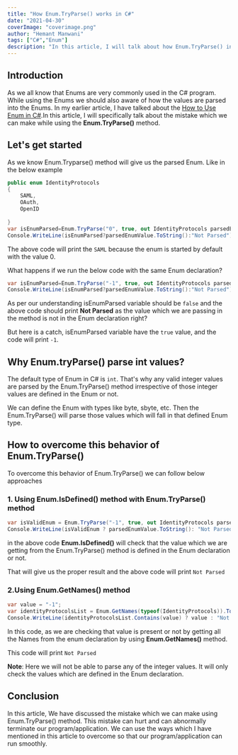 ```yaml
---
title: "How Enum.TryParse() works in C#"
date: "2021-04-30"
coverImage: "coverimage.png"
author: "Hemant Manwani"
tags: ["C#","Enum"]
description: "In this article, I will talk about how Enum.TryParse() in C# and mistake which we can make while using it"
---
```

## Introduction
 
As we all know that Enums are very commonly used in the C# program. While using the Enums we should also aware of how the values are parsed into the Enums. In my earlier article, I have talked about the [How to Use Enum in C#](https://www.loginradius.com/blog/async/enum-csharp/).In this article, I will specifically talk about the mistake which we can make while using the **Enum.TryParse()** method.
 
## Let's get started
 
As we know Enum.Tryparse() method will give us the parsed Enum. Like in the below example
 
```c#
public enum IdentityProtocols
{
    SAML,
    OAuth,
    OpenID
 
}
var isEnumParsed=Enum.TryParse("0", true, out IdentityProtocols parsedEnumValue);
Console.WriteLine(isEnumParsed?parsedEnumValue.ToString():"Not Parsed");
``` 
The above code will print the `SAML` because the enum is started by default with the value 0.
 
What happens if we run the below code with the same Enum declaration?
 
```c#
var isEnumParsed=Enum.TryParse("-1", true, out IdentityProtocols parsedEnumValue);
Console.WriteLine(isEnumParsed?parsedEnumValue.ToString():"Not Parsed");
``` 
As per our understanding isEnumParsed variable should be `false` and the above code should print **Not Parsed** as the value which we are passing in the method is not in the Enum declaration right?
 
But here is a catch, isEnumParsed variable have the `true` value, and the code will print `-1`.
 
## Why Enum.tryParse() parse int values?
 
The default type of Enum in C# is `int`. That's why any valid integer values are parsed by the Enum.TryParse() method irrespective of those integer values are defined in the Enum or not. 
 
We can define the Enum with types like byte, sbyte, etc. Then the Enum.TryParse() will parse those values which will fall in that defined Enum type.
 
## How to overcome this behavior of Enum.TryParse()
 
To overcome this behavior of Enum.TryParse() we can follow below approaches
 
### 1. Using Enum.IsDefined() method with Enum.TryParse() method
 
```c#
var isValidEnum = Enum.TryParse("-1", true, out IdentityProtocols parsedEnumValue) && Enum.IsDefined(typeof(IdentityProtocols), parsedEnumValue);
Console.WriteLine(isValidEnum ? parsedEnumValue.ToString(): "Not Parsed");
```
in the above code **Enum.IsDefined()** will check that the value which we are getting from the Enum.TryParse() method is defined in the Enum declaration or not.
 
That will give us the proper result and the above code will print `Not Parsed`
 
### 2.Using Enum.GetNames() method
 
```c#
var value = "-1";
var identityProtocolsList = Enum.GetNames(typeof(IdentityProtocols)).ToList();
Console.WriteLine(identityProtocolsList.Contains(value) ? value : "Not Parsed");
```
In this code, as we are checking that value is present or not by getting all the Names from the enum declaration by using **Enum.GetNames()** method.
 
This code will print `Not Parsed`
 
**Note**: Here we will not be able to parse any of the integer values. It will only check the values which are defined in the Enum declaration.
 
## Conclusion
 
In this article, We have discussed the mistake which we can make using Enum.TryParse() method. This mistake can hurt and can abnormally terminate our program/application. We can use the ways which I have mentioned in this article to overcome so that our program/application can run smoothly.
 
 
 
 
 
 

